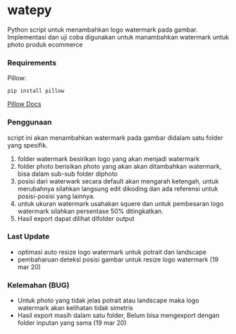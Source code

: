 # watepy
Python script untuk menambahkan logo watermark pada gambar. 
Implementasi dan uji coba digunakan untuk manambahkan watermark untuk photo produk ecommerce

### Requirements
Pillow:
```
pip install pillow
```
[Pillow Docs](https://python-pillow.github.io/)

### Penggunaan
script ini akan menambahkan watermark pada gambar didalam satu folder yang spesifik. 
1. folder watermark besirikan logo yang akan menjadi watermark
2. folder photo berisikan photo yang akan akan ditambahkan watermark, bisa dalam sub-sub folder diphoto
3. posisi dari waterwark secara default akan mengarah ketengah, untuk merubahnya silahkan langsung edit dikoding dan ada referensi untuk posisi-posisi yang lainnya.
4. untuk ukuran watermark usahakan squere dan untuk pembesaran logo watermark silahkan persentase 50% ditingkatkan.
5. Hasil export dapat dilihat difolder output

### Last Update
- optimasi auto resize logo watermark untuk potrait dan landscape
- pembaharuan deteksi posisi gambar untuk resize logo watermark (19 mar 20)

### Kelemahan (BUG)
- Untuk photo yang tidak jelas potrait atau landscape maka logo watermark akan kelihatan tidak simetris
- Hasil export masih dalam satu folder, Belum bisa mengexport dengan folder inputan yang sama (19 mar 20)
